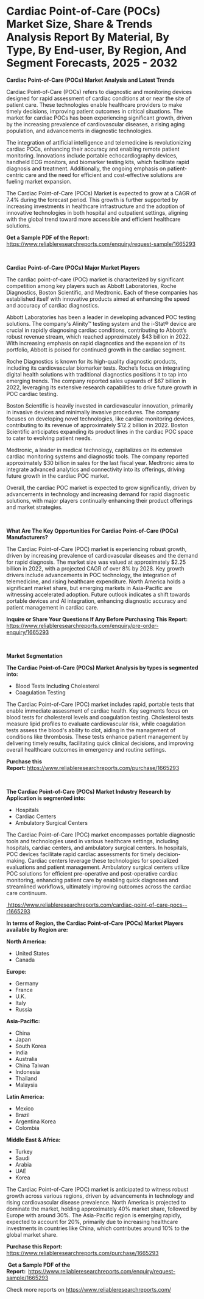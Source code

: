 <p><h1>Cardiac Point-of-Care (POCs) Market Size, Share & Trends Analysis Report By Material, By Type, By End-user, By Region, And Segment Forecasts, 2025 - 2032</h1></p><p><strong>Cardiac Point-of-Care (POCs) Market Analysis and Latest Trends</strong></p>
<p><p>Cardiac Point-of-Care (POCs) refers to diagnostic and monitoring devices designed for rapid assessment of cardiac conditions at or near the site of patient care. These technologies enable healthcare providers to make timely decisions, improving patient outcomes in critical situations. The market for cardiac POCs has been experiencing significant growth, driven by the increasing prevalence of cardiovascular diseases, a rising aging population, and advancements in diagnostic technologies.</p><p>The integration of artificial intelligence and telemedicine is revolutionizing cardiac POCs, enhancing their accuracy and enabling remote patient monitoring. Innovations include portable echocardiography devices, handheld ECG monitors, and biomarker testing kits, which facilitate rapid diagnosis and treatment. Additionally, the ongoing emphasis on patient-centric care and the need for efficient and cost-effective solutions are fueling market expansion.</p><p>The Cardiac Point-of-Care (POCs) Market is expected to grow at a CAGR of 7.4% during the forecast period. This growth is further supported by increasing investments in healthcare infrastructure and the adoption of innovative technologies in both hospital and outpatient settings, aligning with the global trend toward more accessible and efficient healthcare solutions.</p></p>
<p><strong>Get a Sample PDF of the Report:&nbsp;</strong> <a href="https://www.reliableresearchreports.com/enquiry/request-sample/1665293?utm_campaign=2989&utm_medium=2&utm_source=Github&utm_content=ia&utm_term=04032025&utm_id=cardiac-point-of-care-pocs">https://www.reliableresearchreports.com/enquiry/request-sample/1665293</a></p>
<p>&nbsp;</p>
<p><strong>Cardiac Point-of-Care (POCs) Major Market Players</strong></p>
<p><p>The cardiac point-of-care (POC) market is characterized by significant competition among key players such as Abbott Laboratories, Roche Diagnostics, Boston Scientific, and Medtronic. Each of these companies has established itself with innovative products aimed at enhancing the speed and accuracy of cardiac diagnostics.</p><p>Abbott Laboratories has been a leader in developing advanced POC testing solutions. The company's Alinity™ testing system and the i-Stat® device are crucial in rapidly diagnosing cardiac conditions, contributing to Abbott’s robust revenue stream, which reached approximately $43 billion in 2022. With increasing emphasis on rapid diagnostics and the expansion of its portfolio, Abbott is poised for continued growth in the cardiac segment.</p><p>Roche Diagnostics is known for its high-quality diagnostic products, including its cardiovascular biomarker tests. Roche’s focus on integrating digital health solutions with traditional diagnostics positions it to tap into emerging trends. The company reported sales upwards of $67 billion in 2022, leveraging its extensive research capabilities to drive future growth in POC cardiac testing.</p><p>Boston Scientific is heavily invested in cardiovascular innovation, primarily in invasive devices and minimally invasive procedures. The company focuses on developing novel technologies, like cardiac monitoring devices, contributing to its revenue of approximately $12.2 billion in 2022. Boston Scientific anticipates expanding its product lines in the cardiac POC space to cater to evolving patient needs.</p><p>Medtronic, a leader in medical technology, capitalizes on its extensive cardiac monitoring systems and diagnostic tools. The company reported approximately $30 billion in sales for the last fiscal year. Medtronic aims to integrate advanced analytics and connectivity into its offerings, driving future growth in the cardiac POC market.</p><p>Overall, the cardiac POC market is expected to grow significantly, driven by advancements in technology and increasing demand for rapid diagnostic solutions, with major players continually enhancing their product offerings and market strategies.</p></p>
<p>&nbsp;</p>
<p><strong>What Are The Key Opportunities For Cardiac Point-of-Care (POCs) Manufacturers?</strong></p>
<p><p>The Cardiac Point-of-Care (POC) market is experiencing robust growth, driven by increasing prevalence of cardiovascular diseases and the demand for rapid diagnosis. The market size was valued at approximately $2.25 billion in 2022, with a projected CAGR of over 8% by 2028. Key growth drivers include advancements in POC technology, the integration of telemedicine, and rising healthcare expenditure. North America holds a significant market share, but emerging markets in Asia-Pacific are witnessing accelerated adoption. Future outlook indicates a shift towards portable devices and AI integration, enhancing diagnostic accuracy and patient management in cardiac care.</p></p>
<p><strong>Inquire or Share Your Questions If Any Before Purchasing This Report:</strong> <a href="https://www.reliableresearchreports.com/enquiry/pre-order-enquiry/1665293?utm_campaign=2989&utm_medium=2&utm_source=Github&utm_content=ia&utm_term=04032025&utm_id=cardiac-point-of-care-pocs">https://www.reliableresearchreports.com/enquiry/pre-order-enquiry/1665293</a></p>
<p>&nbsp;</p>
<p><strong>Market Segmentation</strong></p>
<p><strong>The Cardiac Point-of-Care (POCs) Market Analysis by types is segmented into:</strong></p>
<p><ul><li>Blood Tests Including Cholesterol</li><li>Coagulation Testing</li></ul></p>
<p><p>The Cardiac Point-of-Care (POC) market includes rapid, portable tests that enable immediate assessment of cardiac health. Key segments focus on blood tests for cholesterol levels and coagulation testing. Cholesterol tests measure lipid profiles to evaluate cardiovascular risk, while coagulation tests assess the blood's ability to clot, aiding in the management of conditions like thrombosis. These tests enhance patient management by delivering timely results, facilitating quick clinical decisions, and improving overall healthcare outcomes in emergency and routine settings.</p></p>
<p><strong>Purchase this Report:&nbsp;</strong><a href="https://www.reliableresearchreports.com/purchase/1665293?utm_campaign=2989&utm_medium=2&utm_source=Github&utm_content=ia&utm_term=04032025&utm_id=cardiac-point-of-care-pocs">https://www.reliableresearchreports.com/purchase/1665293</a></p>
<p>&nbsp;</p>
<p><strong>The Cardiac Point-of-Care (POCs) Market Industry Research by Application is segmented into:</strong></p>
<p><ul><li>Hospitals</li><li>Cardiac Centers</li><li>Ambulatory Surgical Centers</li></ul></p>
<p><p>The Cardiac Point-of-Care (POC) market encompasses portable diagnostic tools and technologies used in various healthcare settings, including hospitals, cardiac centers, and ambulatory surgical centers. In hospitals, POC devices facilitate rapid cardiac assessments for timely decision-making. Cardiac centers leverage these technologies for specialized evaluations and patient management. Ambulatory surgical centers utilize POC solutions for efficient pre-operative and post-operative cardiac monitoring, enhancing patient care by enabling quick diagnoses and streamlined workflows, ultimately improving outcomes across the cardiac care continuum.</p></p>
<p><a href="https://www.reliableresearchreports.com/cardiac-point-of-care-pocs--r1665293?utm_campaign=2989&utm_medium=2&utm_source=Github&utm_content=ia&utm_term=04032025&utm_id=cardiac-point-of-care-pocs">&nbsp;https://www.reliableresearchreports.com/cardiac-point-of-care-pocs--r1665293</a></p>
<p><strong>In terms of Region, the Cardiac Point-of-Care (POCs) Market Players available by Region are:</strong></p>
<p>
    <p> <strong> North America: </strong>
        <ul>
            <li>United States</li>
            <li>Canada</li>
        </ul>
        </p> 
    <p> <strong> Europe: </strong>
        <ul>
            <li>Germany</li>
            <li>France</li>
            <li>U.K.</li>
            <li>Italy</li>
            <li>Russia</li>
        </ul>
        </p> 
    <p> <strong> Asia-Pacific: </strong>
        <ul>
            <li>China</li>
            <li>Japan</li>
            <li>South Korea</li>
            <li>India</li>
            <li>Australia</li>
            <li>China Taiwan</li>
            <li>Indonesia</li>
            <li>Thailand</li>
            <li>Malaysia</li>
        </ul>
        </p> 
    <p> <strong> Latin America: </strong>
        <ul>
            <li>Mexico</li>
            <li>Brazil</li>
            <li>Argentina Korea</li>
            <li>Colombia</li>
        </ul>
        </p> 
    <p> <strong> Middle East & Africa: </strong>
        <ul>
            <li>Turkey</li>
            <li>Saudi</li>
            <li>Arabia</li>
            <li>UAE</li>
            <li>Korea</li>
        </ul>
    </p>
    </p>
<p><p>The Cardiac Point-of-Care (POC) market is anticipated to witness robust growth across various regions, driven by advancements in technology and rising cardiovascular disease prevalence. North America is projected to dominate the market, holding approximately 40% market share, followed by Europe with around 30%. The Asia-Pacific region is emerging rapidly, expected to account for 20%, primarily due to increasing healthcare investments in countries like China, which contributes around 10% to the global market share.</p></p>
<p><strong>Purchase this Report: </strong><a href="https://www.reliableresearchreports.com/purchase/1665293?utm_campaign=2989&utm_medium=2&utm_source=Github&utm_content=ia&utm_term=04032025&utm_id=cardiac-point-of-care-pocs">https://www.reliableresearchreports.com/purchase/1665293</a></p>
<p>&nbsp;<strong>Get a Sample PDF of the Report:&nbsp;&nbsp;</strong><a href="https://www.reliableresearchreports.com/enquiry/request-sample/1665293?utm_campaign=2989&utm_medium=2&utm_source=Github&utm_content=ia&utm_term=04032025&utm_id=cardiac-point-of-care-pocs">https://www.reliableresearchreports.com/enquiry/request-sample/1665293</a></p>
<p><strong></strong></p>
<p>Check more reports on <a href="https://www.reliableresearchreports.com/?utm_campaign=2989&utm_medium=2&utm_source=Github&utm_content=ia&utm_term=04032025&utm_id=cardiac-point-of-care-pocs">https://www.reliableresearchreports.com/</a></p>